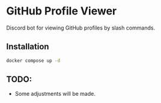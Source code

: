 # GitHub Profile Viewer
Discord bot for viewing GitHub profiles by slash commands.

## Installation
```bash
docker compose up -d
```

## TODO:
* Some adjustments will be made.
